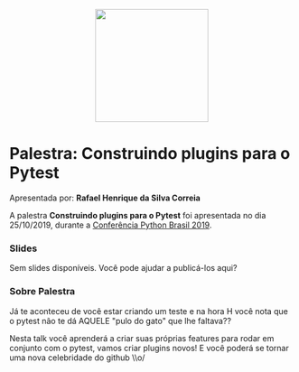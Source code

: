 <p align="center"><img src="../logo_python_brasil_2019-01.svg" width="200"></p>

# Palestra: Construindo plugins para o Pytest
Apresentada por: **Rafael Henrique da Silva Correia**


A palestra **Construindo plugins para o Pytest** foi apresentada no dia 25/10/2019, durante a [Conferência Python Brasil 2019](http://2019.pythonbrasil.org.br).



### Slides

Sem slides disponíveis. Você pode ajudar a publicá-los aqui?



### Sobre Palestra
Já te aconteceu de você estar criando um teste e na hora H você nota que o pytest não te dá AQUELE "pulo do gato" que lhe faltava??

Nesta talk você aprenderá a criar suas próprias features para rodar em conjunto com o pytest, vamos criar plugins novos! E você poderá se tornar uma nova celebridade do github \\\\o/





